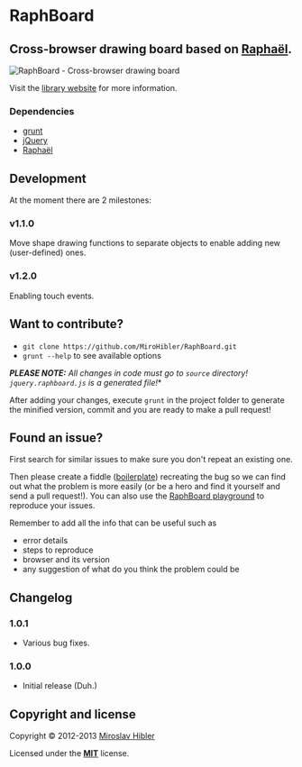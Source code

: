 # RaphBoard

## Cross-browser drawing board based on [Raphaël](http://raphaeljs.com/). 

![RaphBoard - Cross-browser drawing board](http://cl.ly/image/2y1o0X0G1235)

Visit the [library website](http://MiroHibler.github.io/RaphBoard/) for more information.

### Dependencies
* [grunt](http://gruntjs.com/)
* [jQuery](http://jquery.com/)
* [Raphaël](https://github.com/DmitryBaranovskiy/raphael/)

## Development

At the moment there are 2 milestones:

### v1.1.0
Move shape drawing functions to separate objects to enable adding new (user-defined) ones.
### v1.2.0
Enabling touch events.

## Want to contribute?

* `git clone https://github.com/MiroHibler/RaphBoard.git`
* `grunt --help` to see available options

***PLEASE NOTE:** All changes in code must go to `source` directory! `jquery.raphboard.js` is a generated file!**

After adding your changes, execute `grunt` in the project folder to generate the minified version, commit and you are ready to make a pull request!

## Found an issue?

First search for similar issues to make sure you don't repeat an existing one.

Then please create a fiddle ([boilerplate](http://jsfiddle.net/MZwAW/)) recreating the bug so we can find out what the problem is more easily (or be a hero and find it yourself and send a pull request!). You can also use the [RaphBoard playground](http://MiroHibler.github.io/RaphBoard/playground.html) to reproduce your issues.

Remember to add all the info that can be useful such as

* error details
* steps to reproduce
* browser and its version
* any suggestion of what do you think the problem could be

## Changelog

### 1.0.1
 * Various bug fixes.

### 1.0.0
 * Initial release (Duh.)

## Copyright and license

Copyright © 2012-2013 [Miroslav Hibler](http://miro.hibler.me) 

Licensed under the [**MIT**](./LICENSE.txt) license.

